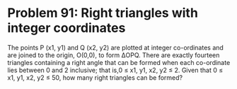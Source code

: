 # Problem 91: Right triangles with integer coordinates
The points P (x1, y1) and Q (x2, y2) are plotted at integer co-ordinates
and are joined to the origin, O(0,0), to form ΔOPQ. There are exactly
fourteen triangles containing a right angle that can be formed when each
co-ordinate lies between 0 and 2 inclusive; that is,0 ≤ x1, y1, x2, y2 ≤
2. Given that 0 ≤ x1, y1, x2, y2 ≤ 50, how many right triangles can be
formed?
